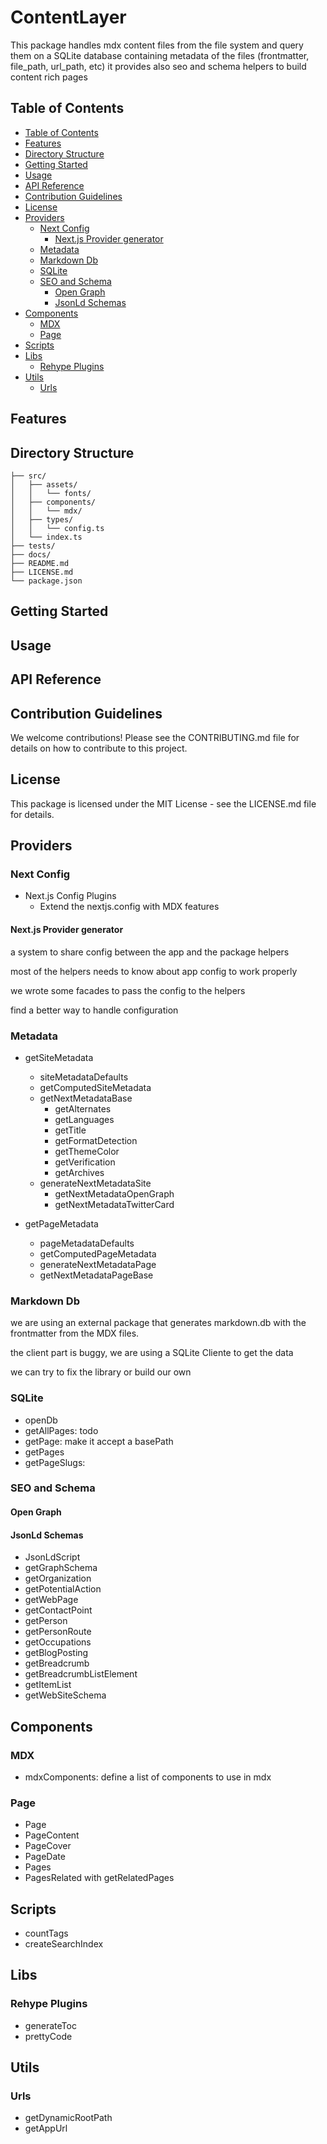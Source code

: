 # ContentLayer

This package handles mdx content files from the file system and query them on a SQLite database containing metadata of the files (frontmatter, file_path, url_path, etc)
it provides also seo and schema helpers to build content rich pages

## Table of Contents

- [Table of Contents](#table-of-contents)
- [Features](#features)
- [Directory Structure](#directory-structure)
- [Getting Started](#getting-started)
- [Usage](#usage)
- [API Reference](#api-reference)
- [Contribution Guidelines](#contribution-guidelines)
- [License](#license)
- [Providers](#providers)
  - [Next Config](#next-config)
    - [Next.js Provider generator](#nextjs-provider-generator)
  - [Metadata](#metadata)
  - [Markdown Db](#markdown-db)
  - [SQLite](#sqlite)
  - [SEO and Schema](#seo-and-schema)
    - [Open Graph](#open-graph)
    - [JsonLd Schemas](#jsonld-schemas)
- [Components](#components)
  - [MDX](#mdx)
  - [Page](#page)
- [Scripts](#scripts)
- [Libs](#libs)
  - [Rehype Plugins](#rehype-plugins)
- [Utils](#utils)
  - [Urls](#urls)

## Features

## Directory Structure

```plaintext
├── src/
│   ├── assets/
│   │   └── fonts/
│   ├── components/
│   │   └── mdx/
│   ├── types/
│   │   └── config.ts
│   └── index.ts
├── tests/
├── docs/
├── README.md
├── LICENSE.md
└── package.json
```

## Getting Started

## Usage

## API Reference

## Contribution Guidelines

We welcome contributions! Please see the CONTRIBUTING.md file for details on how to contribute to this project.

## License

This package is licensed under the MIT License - see the LICENSE.md file for details.

## Providers

### Next Config

- Next.js Config Plugins
  - Extend the nextjs.config with MDX features

#### Next.js Provider generator

a system to share config between the app and the package helpers

most of the helpers needs to know about app config to work properly

we wrote some facades to pass the config to the helpers

find a better way to handle configuration

### Metadata

- getSiteMetadata

  - siteMetadataDefaults
  - getComputedSiteMetadata
  - getNextMetadataBase
    - getAlternates
    - getLanguages
    - getTitle
    - getFormatDetection
    - getThemeColor
    - getVerification
    - getArchives
  - generateNextMetadataSite
    - getNextMetadataOpenGraph
    - getNextMetadataTwitterCard

- getPageMetadata
  - pageMetadataDefaults
  - getComputedPageMetadata
  - generateNextMetadataPage
  - getNextMetadataPageBase

### Markdown Db

we are using an external package that generates markdown.db with the frontmatter from the MDX files.

the client part is buggy, we are using a SQLite Cliente to get the data

we can try to fix the library or build our own

### SQLite

- openDb
- getAllPages: todo
- getPage: make it accept a basePath
- getPages
- getPageSlugs:

### SEO and Schema

#### Open Graph

#### JsonLd Schemas

- JsonLdScript
- getGraphSchema
- getOrganization
- getPotentialAction
- getWebPage
- getContactPoint
- getPerson
- getPersonRoute
- getOccupations
- getBlogPosting
- getBreadcrumb
- getBreadcrumbListElement
- getItemList
- getWebSiteSchema

## Components

### MDX

- mdxComponents: define a list of components to use in mdx

### Page

- Page
- PageContent
- PageCover
- PageDate
- Pages
- PagesRelated with getRelatedPages

## Scripts

- countTags
- createSearchIndex

## Libs

### Rehype Plugins

- generateToc
- prettyCode

## Utils

### Urls

- getDynamicRootPath
- getAppUrl
